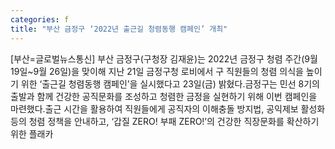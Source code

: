 ```yaml
---
categories: f
title: "부산 금정구 ‘2022년 출근길 청렴동행 캠페인’ 개최"
---
```

[부산=글로벌뉴스통신] 부산 금정구(구청장 김재윤)는 2022년 금정구 청렴 주간(9월 19일~9월 26일)을 맞이해 지난 21일 금정구청 로비에서 구 직원들의 청렴 의식을 높이기 위한 ‘출근길 청렴동행 캠페인’을 실시했다고 23일(금) 밝혔다.금정구는 민선 8기의 출발과 함께 건강한 공직문화를 조성하고 청렴한 금정을 실현하기 위해 이번 캠페인을 마련했다.출근 시간을 활용하여 직원들에게 공직자의 이해충돌 방지법, 공익제보 활성화 등의 청렴 정책을 안내하고, ‘갑질 ZERO! 부패 ZERO!’의 건강한 직장문화를 확산하기 위한 플래카